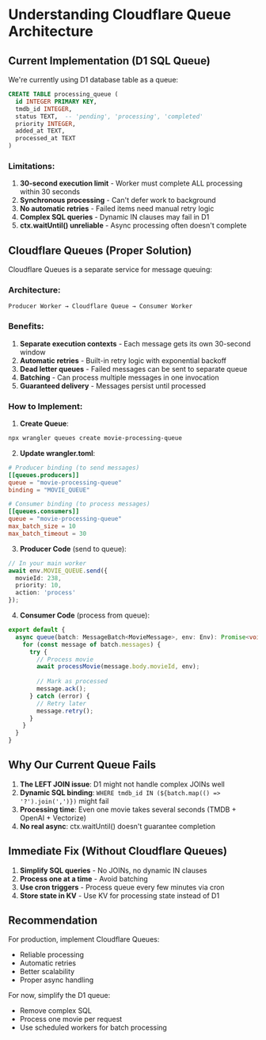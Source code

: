 # Understanding Cloudflare Queue Architecture

## Current Implementation (D1 SQL Queue)

We're currently using D1 database table as a queue:
```sql
CREATE TABLE processing_queue (
  id INTEGER PRIMARY KEY,
  tmdb_id INTEGER,
  status TEXT,  -- 'pending', 'processing', 'completed'
  priority INTEGER,
  added_at TEXT,
  processed_at TEXT
)
```

### Limitations:
1. **30-second execution limit** - Worker must complete ALL processing within 30 seconds
2. **Synchronous processing** - Can't defer work to background
3. **No automatic retries** - Failed items need manual retry logic
4. **Complex SQL queries** - Dynamic IN clauses may fail in D1
5. **ctx.waitUntil() unreliable** - Async processing often doesn't complete

## Cloudflare Queues (Proper Solution)

Cloudflare Queues is a separate service for message queuing:

### Architecture:
```
Producer Worker → Cloudflare Queue → Consumer Worker
```

### Benefits:
1. **Separate execution contexts** - Each message gets its own 30-second window
2. **Automatic retries** - Built-in retry logic with exponential backoff
3. **Dead letter queues** - Failed messages can be sent to separate queue
4. **Batching** - Can process multiple messages in one invocation
5. **Guaranteed delivery** - Messages persist until processed

### How to Implement:

1. **Create Queue**:
```bash
npx wrangler queues create movie-processing-queue
```

2. **Update wrangler.toml**:
```toml
# Producer binding (to send messages)
[[queues.producers]]
queue = "movie-processing-queue"
binding = "MOVIE_QUEUE"

# Consumer binding (to process messages)
[[queues.consumers]]
queue = "movie-processing-queue"
max_batch_size = 10
max_batch_timeout = 30
```

3. **Producer Code** (send to queue):
```typescript
// In your main worker
await env.MOVIE_QUEUE.send({
  movieId: 238,
  priority: 10,
  action: 'process'
});
```

4. **Consumer Code** (process from queue):
```typescript
export default {
  async queue(batch: MessageBatch<MovieMessage>, env: Env): Promise<void> {
    for (const message of batch.messages) {
      try {
        // Process movie
        await processMovie(message.body.movieId, env);
        
        // Mark as processed
        message.ack();
      } catch (error) {
        // Retry later
        message.retry();
      }
    }
  }
}
```

## Why Our Current Queue Fails

1. **The LEFT JOIN issue**: D1 might not handle complex JOINs well
2. **Dynamic SQL binding**: `WHERE tmdb_id IN (${batch.map(() => '?').join(',')})` might fail
3. **Processing time**: Even one movie takes several seconds (TMDB + OpenAI + Vectorize)
4. **No real async**: ctx.waitUntil() doesn't guarantee completion

## Immediate Fix (Without Cloudflare Queues)

1. **Simplify SQL queries** - No JOINs, no dynamic IN clauses
2. **Process one at a time** - Avoid batching
3. **Use cron triggers** - Process queue every few minutes via cron
4. **Store state in KV** - Use KV for processing state instead of D1

## Recommendation

For production, implement Cloudflare Queues:
- Reliable processing
- Automatic retries
- Better scalability
- Proper async handling

For now, simplify the D1 queue:
- Remove complex SQL
- Process one movie per request
- Use scheduled workers for batch processing